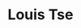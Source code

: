 ---
layout:     post
title:      "Louis Tse"
description: "President"
header-img: "img/officers/Tse_Web.jpg"
email: "president@bruinegsa.org"
active: true
---